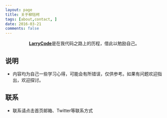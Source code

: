 ```yaml
---
layout: page
title: 关于柳钰柯
tags: [about,contact, ]
date: 2016-03-21
comments: false
---
```

    
<center><a href="https://larrycal.github.io/Larrycode/"><b>LarryCode</b></a>是在我代码之路上的历程，借此以勉励自己。</center>

## 说明
* 内容均为自己一些学习心得，可能会有所错误，仅供参考。如果有问题欢迎指出，欢迎探讨。

## 联系
* 联系请点击首页邮箱、Twitter等联系方式





